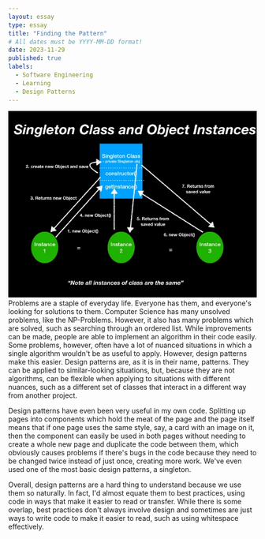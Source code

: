 ```yaml
---
layout: essay
type: essay
title: "Finding the Pattern"
# All dates must be YYYY-MM-DD format!
date: 2023-11-29
published: true
labels:
  - Software Engineering
  - Learning
  - Design Patterns
---
```


<img class="rounded pe-4" src="../img/designpatterns2_singletonpattern.webp">
Problems are a staple of everyday life. Everyone has them, and everyone's looking for solutions to them. Computer Science has many unsolved problems, like the NP-Problems. However, it also has many problems which are solved, such as searching through an ordered list. While improvements can be made, people are able to implement an algorithm in their code easily. Some problems, however, often have a lot of nuanced situations in which a single algorithm wouldn't be as useful to apply. However, design patterns make this easier. Design patterns are, as it is in their name, patterns. They can be applied to similar-looking situations, but, because they are not algorithms, can be flexible when applying to situations with different nuances, such as a different set of classes that interact in a different way from another project. 

Design patterns have even been very useful in my own code. Splitting up pages into components which hold the meat of the page and the page itself means that if one page uses the same style, say, a card with an image on it, then the component can easily be used in both pages without needing to create a whole new page and duplicate the code between them, which obviously causes problems if there's bugs in the code because they need to be changed twice instead of just once, creating more work. We've even used one of the most basic design patterns, a singleton.

Overall, design patterns are a hard thing to understand because we use them so naturally. In fact, I'd almost equate them to best practices, using code in ways that make it easier to read or transfer. While there is some overlap, best practices don't always involve design and sometimes are just ways to write code to make it easier to read, such as using whitespace effectively.
